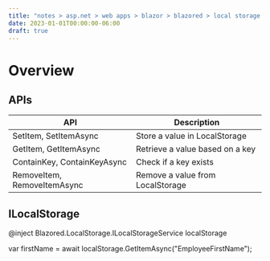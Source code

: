 ```yaml
---
title: "notes > asp.net > web apps > blazor > blazored > local storage "
date: 2023-01-01T00:00:00-06:00
draft: true
---
```


# Overview
## APIs
| API | Description |
|-----|-------------|
| SetItem, SetItemAsync | Store a value in LocalStorage |
| GetItem, GetItemAsync | Retrieve a value based on a key |
| ContainKey, ContainKeyAsync | Check if a key exists |
| RemoveItem, RemoveItemAsync | Remove a value from LocalStorage |

## ILocalStorage
@inject Blazored.LocalStorage.ILocalStorageService localStorage

var firstName = await localStorage.GetItemAsync<string>("EmployeeFirstName");